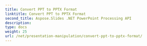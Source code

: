 ```yaml
---
title: Convert PPT to PPTX Format
linktitle: Convert PPT to PPTX Format
second_title: Aspose.Slides .NET PowerPoint Processing API
description: 
type: docs
weight: 25
url: /net/presentation-manipulation/convert-ppt-to-pptx-format/
---
```

